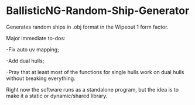 # BallisticNG-Random-Ship-Generator

Generates random ships in .obj format in the Wipeout 1 form factor.

Major immediate to-dos:

-Fix auto uv mapping;

-Add dual hulls;

-Pray that at least most of the functions for single hulls work on dual hulls without breaking everything.


Right now the software runs as a standalone program, but the idea is to make it a static or dynamic/shared library.
